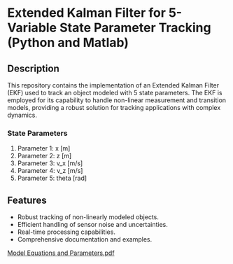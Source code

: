 # Extended Kalman Filter for 5-Variable State Parameter Tracking (Python and Matlab)

## Description
This repository contains the implementation of an Extended Kalman Filter (EKF) used to track an object modeled with 5 state parameters.
The EKF is employed for its capability to handle non-linear measurement and transition models,
providing a robust solution for tracking applications with complex dynamics.

### State Parameters
1. Parameter 1: x [m]
2. Parameter 2: z [m]
3. Parameter 3: v_x [m/s]
4. Parameter 4: v_z [m/s]
5. Parameter 5: theta [rad]

## Features
- Robust tracking of non-linearly modeled objects.
- Efficient handling of sensor noise and uncertainties.
- Real-time processing capabilities.
- Comprehensive documentation and examples.

[Model Equations and Parameters.pdf](https://github.com/YahavBenShimon/Extended-Kalman-Filter/files/12703722/Model.Equations.and.Parameters.pdf)
